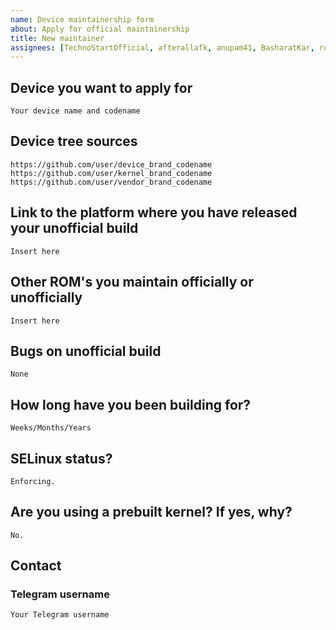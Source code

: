 ```yaml
---
name: Device maintainership form
about: Apply for official maintainership
title: New maintainer
assignees: [TechnoStartOfficial, afterallafk, anupam41, BasharatKar, rockstar5495, khirendra03, thefaizanbashir]
---
```



## Device you want to apply for
```
Your device name and codename
```

## Device tree sources
<!--
* Must be public on GitHub/GitLab
* Must add kernel and vendor as well
* Authorship should be proper
* Add common trees if applicable
-->
```
https://github.com/user/device_brand_codename
https://github.com/user/kernel_brand_codename
https://github.com/user/vendor_brand_codename
```

## Link to the platform where you have released your unofficial build
```
Insert here
```

## Other ROM's you maintain officially or unofficially
```
Insert here
```

## Bugs on unofficial build
```
None
```

## How long have you been building for?
```
Weeks/Months/Years
```

## SELinux status?
```
Enforcing.
```

## Are you using a prebuilt kernel? If yes, why?
```
No.
```

## Contact
### Telegram username
```
Your Telegram username
```

